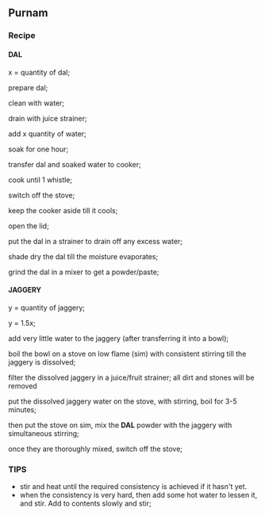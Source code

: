 ## Purnam

### Recipe

#### DAL

x = quantity of dal;

prepare dal;

clean with water;

drain with juice strainer;

add x quantity of water;

soak for one hour;

transfer dal and soaked water to cooker;

cook until 1 whistle;

switch off the stove;

keep the cooker aside till it cools;

open the lid;

put the dal in a strainer to drain off any excess water;

shade dry the dal till the moisture evaporates;

grind the dal in a mixer to get a powder/paste;

#### JAGGERY

y = quantity of jaggery;

y = 1.5x;

add very little water to the jaggery (after transferring it into a bowl);

boil the bowl on a stove on low flame (sim) with consistent stirring till the jaggery is dissolved;

filter the dissolved jaggery in a juice/fruit strainer; all dirt and stones will be removed

put the dissolved jaggery water on the stove, with stirring, boil for 3-5 minutes;

then put the stove on sim, mix the **DAL** powder with the jaggery with simultaneous stirring;

once they are thoroughly mixed, switch off the stove;

### TIPS

- stir and heat until the required consistency is achieved if it hasn't yet.
- when the consistency is very hard, then add some hot water to lessen it, and stir. Add to contents slowly and stir;


